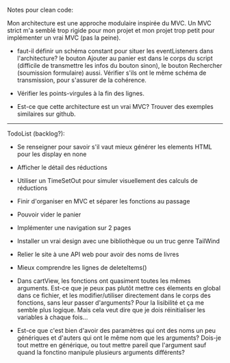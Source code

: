 Notes pour clean code:

Mon architecture est une approche modulaire inspirée du MVC. Un MVC strict m'a semblé trop rigide pour mon projet et mon projet trop petit pour implémenter un vrai MVC (pas la peine). 


- faut-il définir un schéma constant pour situer les eventListeners dans l'architecture? le bouton Ajouter au panier est dans le corps du script (difficile de transmettre les infos du bouton sinon), le bouton Rechercher (soumission formulaire) aussi. Vérifier s'ils ont le même schéma de transmission, pour s'assurer de la cohérence.


- Vérifier les points-virgules à la fin des lignes.

- Est-ce que cette architecture est un vrai MVC? Trouver des exemples similaires sur github.


_____________________________________________________________________________________



TodoList (backlog?):

- Se renseigner pour savoir s'il vaut mieux générer les elements HTML pour les display en none

- Afficher le détail des réductions

- Utiliser un TimeSetOut pour simuler visuellement des calculs de réductions

- Finir d'organiser en MVC et séparer les fonctions au passage

- Pouvoir vider le panier

- Implémenter une navigation sur 2 pages

- Installer un vrai design avec une bibliothèque ou un truc genre TailWind

- Relier le site à une API web pour avoir des noms de livres

- Mieux comprendre les lignes de deleteItems()

- Dans cartView, les fonctions ont quasiment toutes les mêmes arguments. Est-ce que je peux pas plutôt mettre ces élements en global dans ce fichier, et les modifier/utiliser directement dans le corps des fonctions, sans leur passer d'arguments? Pour la lisibilité et ça me semble plus logique.
Mais cela veut dire que je dois réinitialiser les variables à chaque fois...

- Est-ce que c'est bien d'avoir des paramètres qui ont des noms un peu génériques et d'auters qui ont le même nom que les arguments? Dois-je tout mettre en générique, ou tout mettre pareil que l'argument sauf quand la fonctino manipule plusieurs arguments différents?